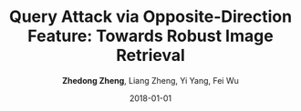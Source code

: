 ---
title: "Query Attack via Opposite-Direction Feature: Towards Robust Image Retrieval"
collection: publications
permalink: /publication/2018-01-01-Query-Attack-via-Opposite-Direction-Feature-Towards-Robust-Image-Retrieval
date: 2018-01-01
doi: 
venue: 'arXiv preprint arXiv:1809.02681'
author: '<strong>Zhedong Zheng</strong>,  Liang Zheng,  Yi Yang,  Fei Wu'
citation: ' Zhedong Zheng,  Liang Zheng,  Yi Yang,  Fei Wu, &quot;Query Attack via Opposite-Direction Feature: Towards Robust Image Retrieval.&quot; arXiv preprint arXiv:1809.02681, 2018.'
pub_year: '2018'
bib: >
    ```bib
    @article{zheng2018query,
    author = "Zheng, Zhedong and Zheng, Liang and Yang, Yi and Wu, Fei",
    title = "Query Attack via Opposite-Direction Feature: Towards Robust Image Retrieval",
    journal = "arXiv preprint arXiv:1809.02681",
    year = "2018"
    }
    ```

---